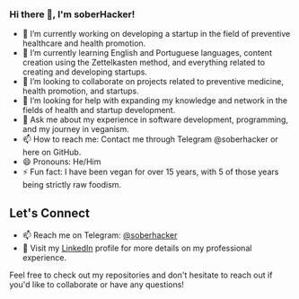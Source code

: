 ### Hi there 👋, I'm soberHacker!

- 🔭 I’m currently working on developing a startup in the field of preventive healthcare and health promotion.
- 🌱 I’m currently learning English and Portuguese languages, content creation using the Zettelkasten method, and everything related to creating and developing startups.
- 👯 I’m looking to collaborate on projects related to preventive medicine, health promotion, and startups.
- 🤔 I’m looking for help with expanding my knowledge and network in the fields of health and startup development.
- 💬 Ask me about my experience in software development, programming, and my journey in veganism.
- 📫 How to reach me: Contact me through Telegram @soberhacker or here on GitHub.
- 😄 Pronouns: He/Him
- ⚡ Fun fact: I have been vegan for over 15 years, with 5 of those years being strictly raw foodism.

## Let's Connect

- 📫 Reach me on Telegram: [@soberhacker](https://t.me/soberhacker)
- 💼 Visit my [LinkedIn](https://www.linkedin.com/in/burtasov) profile for more details on my professional experience.

Feel free to check out my repositories and don't hesitate to reach out if you'd like to collaborate or have any questions!

